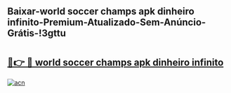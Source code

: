 
## Baixar-world soccer champs apk dinheiro infinito-Premium-Atualizado-Sem-Anúncio-Grátis-!3gttu

# <h2><a href="https://andorid.site?title=world_soccer_champs_apk_dinheiro_infinito&ref=27">🔗👉 🔴 world soccer champs apk dinheiro infinito</a></h2>

[![acn](https://github.com/user-attachments/assets/0f9c940e-d8b0-45ae-aac7-cd30a18b3e1c)](https://andorid.site?title=world_soccer_champs_apk_dinheiro_infinito&ref=27)

